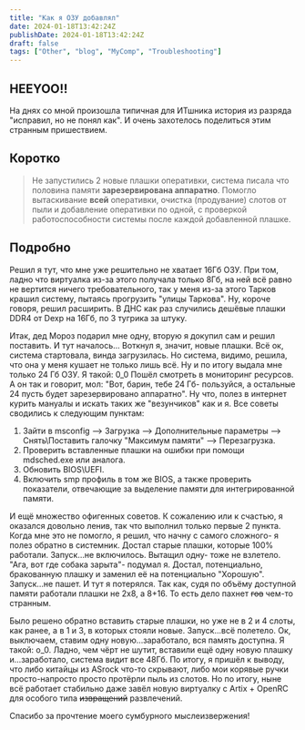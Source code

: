 ```yaml
---
title: "Как я ОЗУ добавлял"
date: 2024-01-18T13:42:24Z
publishDate: 2024-01-18T13:42:24Z
draft: false
tags: ["Other", "blog", "MyComp", "Troubleshooting"]
---
```

## HEEYOO!!
На днях со мной произошла типичная для ИТшника история из разряда "исправил, но не понял как". И очень захотелось поделиться этим странным пришествием.

## Коротко

>Не запустились 2 новые плашки оперативки, система писала что половина памяти **зарезервирована аппаратно**. Помогло вытаскивание **всей** оперативки, очистка (продувание) слотов от пыли и добавление оперативки по одной, с проверкой работоспособности системы после каждой добавленной плашке.

## Подробно

Решил я тут, что мне уже решительно не хватает 16Гб ОЗУ. При том, ладно что виртуалка из-за этого получала только 8Гб, на ней всё равно не вертится ничего требовательного, так у меня из-за этого Тарков крашил систему, пытаясь прогрузить "улицы Таркова". Ну, короче говоря, решил расширить.
В ДНС как раз случились дешёвые плашки DDR4 от Dexp на 16Гб, по 3 тугрика за штуку. 

Итак, дед Мороз подарил мне одну, вторую я докупил сам и решил поставить. И тут началось...
Воткнул я, значит, новые плашки. Всё ок, система стартовала, винда загрузилась. Но система, видимо, решила, что она у меня кушает не только лишь всё. Ну и по итогу выдала мне только 24 Гб ОЗУ.
Я такой: 0_0
Пошёл смотреть в мониторинг ресурсов. А он так и говорит, мол: "Вот, барин, тебе 24 Гб- пользуйся, а остальные 24 пусть будет зарезервировано аппаратно".
Ну что, полез в интернет курить мануалы и искать таких же "везунчиков" как и я. Все советы сводились к следующим пунктам:
1. Зайти в msconfig --> Загрузка --> Дополнительные параметры --> Снять\Поставить галочку "Максимум памяти" --> Перезагрузка.
2.  Проверить вставленные плашки на ошибки при помощи mdsched.exe или аналога.
3. Обновить BIOS\UEFI.
4. Включить smp профиль в том же BIOS, а также проверить показатели, отвечающие за выделение памяти для интегрированной памяти.

И ещё множество офигенных советов.
К сожалению или к счастью, я оказался довольно ленив, так что выполнил только первые 2 пункта. Когда мне это не помогло, я решил, что начну с самого сложного- я полез обратно в системник. Достал старые плашки, которые 100% работали. Запуск...не включилось. Вытащил одну- тоже не взлетело. "Ага, вот где собака зарыта"- подумал я. Достал, потенциально, бракованную плашку и заменил её на потенциально "Хорошую". Запуск...не пашет. И тут я потерялся. Так как, судя по объёму доступной памяти работали плашки не 2х8, а 8+16. То есть дело пахнет ~~гов~~ чем-то странным. 

Было решено обратно вставить старые плашки, но уже не в 2 и 4 слоты, как ранее, а в 1 и 3, в которых стояли новые. Запуск...всё полетело. Ок, выключаем, ставим одну новую...заработало, вся память доступна. Я такой: о_0. Ладно, чем чёрт не шутит, вставили ещё одну новую плашку и...заработало, система видит все 48Гб.
По итогу, я пришёл к выводу, что либо китайцы из ASrock что-то скрывают, либо мои корявые ручки просто-напросто просто протёрли пыль из слотов. Но по итогу, ныне всё работает стабильно даже завёл новую виртуалку с Artix + OpenRC для особого типа ~~извращений~~ развлечений.

Спасибо за прочтение моего сумбурного мыслеизвержения!

